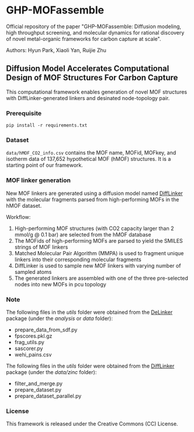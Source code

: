 # GHP-MOFassemble

Official repository of the paper "GHP-MOFassemble: Diffusion modeling, high throughput screening, and molecular dynamics for rational discovery of novel metal-organic frameworks for carbon capture at scale".

Authors: Hyun Park, Xiaoli Yan, Ruijie Zhu

## Diffusion Model Accelerates Computational Design of MOF Structures For Carbon Capture

This computational framework enables generation of novel MOF structures with DiffLinker-generated linkers and desinated node-topology pair. 

### Prerequisite
```
pip install -r requirements.txt
```

### Dataset
`data/hMOF_CO2_info.csv` contains the MOF name, MOFid, MOFkey, and isotherm data of 137,652 hypothetical MOF (hMOF) structures. It is a starting point of our framework.

### MOF linker generation
New MOF linkers are generated using a diffusion model named [DiffLinker](https://github.com/igashov/DiffLinker) with the molecular fragments parsed from high-performing MOFs in the hMOF dataset.

Workflow:
1. High-performing MOF structures (with CO2 capacity larger than 2 mmol/g @ 0.1 bar) are selected from the hMOF database
2. The MOFids of high-performing MOFs are parsed to yield the SMILES strings of MOF linkers
3. Matched Molecular Pair Algorithm (MMPA) is used to fragment unique linkers into their corresponding molecular fragments
4. DiffLinker is used to sample new MOF linkers with varying number of sampled atoms
5. The generated linkers are assembled with one of the three pre-selected nodes into new MOFs in pcu topology

### Note
The following files in the *utils* folder were obtained from the [DeLinker](https://github.com/oxpig/DeLinker) package (under the *analysis* or *data* folder):

- prepare_data_from_sdf.py
- fpscores.pkl.gz
- frag_utils.py
- sascorer.py
- wehi_pains.csv

The following files in the *utils* folder were obtained from the [DiffLinker](https://github.com/igashov/DiffLinker) package (under the *data/zinc* folder):

- filter_and_merge.py
- prepare_dataset.py
- prepare_dataset_parallel.py

### License
This framework is released under the Creative Commons (CC) License.